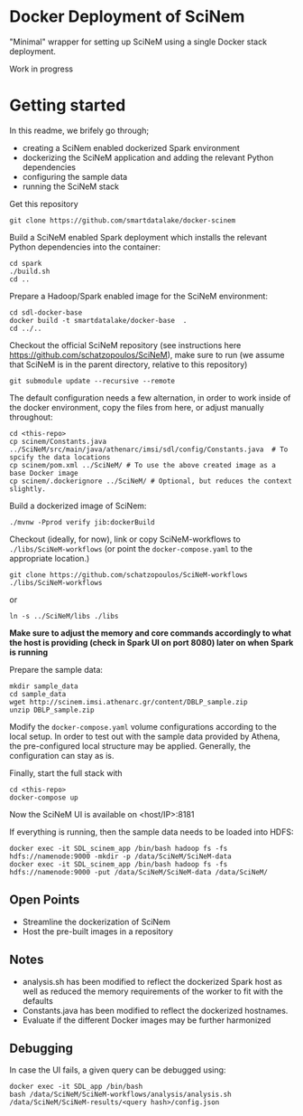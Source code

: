 # Docker Deployment of SciNem #

"Minimal" wrapper for setting up SciNeM using a single Docker stack deployment. 

Work in progress

# Getting started

In this readme, we brifely go through;
- creating a SciNem enabled dockerized Spark environment
- dockerizing the SciNeM application and adding the relevant Python dependencies
- configuring the sample data
- running the SciNeM stack



Get this repository
```
git clone https://github.com/smartdatalake/docker-scinem
```

Build a SciNeM enabled Spark deployment which installs the relevant Python dependencies into the container: 

```
cd spark
./build.sh
cd ..
```

Prepare a Hadoop/Spark enabled image for the SciNeM environment:
```
cd sdl-docker-base
docker build -t smartdatalake/docker-base  .
cd ../..
```

Checkout the official SciNeM repository (see instructions here https://github.com/schatzopoulos/SciNeM), make sure to run (we assume that SciNeM is in the parent directory, relative to this repository)

``` 
git submodule update --recursive --remote
```

The default configuration needs a few alternation, in order to work inside of the docker environment, copy the files from here, or adjust manually throughout:

```
cd <this-repo>
cp scinem/Constants.java ../SciNeM/src/main/java/athenarc/imsi/sdl/config/Constants.java  # To spcify the data locations
cp scinem/pom.xml ../SciNeM/ # To use the above created image as a base Docker image
cp scinem/.dockerignore ../SciNeM/ # Optional, but reduces the context slightly. 
```

Build a dockerized image of SciNem:
```
./mvnw -Pprod verify jib:dockerBuild
```

Checkout (ideally, for now), link or copy SciNeM-workflows to ```./libs/SciNeM-workflows``` (or point the ```docker-compose.yaml``` to the appropriate location.)

```
git clone https://github.com/schatzopoulos/SciNeM-workflows ./libs/SciNeM-workflows
```

or 

```
ln -s ../SciNeM/libs ./libs
```

**Make sure to adjust the memory and core commands accordingly to what the host is providing (check in Spark UI on port 8080) later on when Spark is running**

Prepare the sample data:

```
mkdir sample_data
cd sample_data
wget http://scinem.imsi.athenarc.gr/content/DBLP_sample.zip
unzip DBLP_sample.zip 
```

Modify the ```docker-compose.yaml``` volume configurations according to the local setup. In order to test out with the sample data provided by Athena, the pre-configured local structure may be applied. Generally, the configuration can stay as is. 

Finally, start the full stack with

```
cd <this-repo>
docker-compose up
```


Now the SciNeM UI is available on <host/IP>:8181

If everything is running, then the sample data needs to be loaded into HDFS:
```
docker exec -it SDL_scinem_app /bin/bash hadoop fs -fs hdfs://namenode:9000 -mkdir -p /data/SciNeM/SciNeM-data
docker exec -it SDL_scinem_app /bin/bash hadoop fs -fs hdfs://namenode:9000 -put /data/SciNeM/SciNeM-data /data/SciNeM/
```


## Open Points ## 
- Streamline the dockerization of SciNem 
- Host the pre-built images in a repository

## Notes ## 
- analysis.sh has been modified to reflect the dockerized Spark host as well as reduced the memory requirements of the worker to fit with the defaults
- Constants.java has been modified to reflect the dockerized hostnames. 
- Evaluate if the different Docker images may be further harmonized

## Debugging ##
In case the UI fails, a given query can be debugged using:
```
docker exec -it SDL_app /bin/bash
bash /data/SciNeM/SciNeM-workflows/analysis/analysis.sh /data/SciNeM/SciNeM-results/<query hash>/config.json 

```